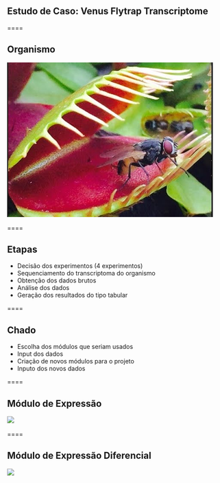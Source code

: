 <!-- .slide: data-background="img/motivation.jpg" -->

## Estudo de Caso: Venus Flytrap Transcriptome

====

<!-- .slide: data-background="img/motivation.jpg" -->

## Organismo

<img src="img/logos/data18.jpg" style="background:none; border:none; box-shadow:none;">

====

<!-- .slide: data-background="img/motivation.jpg" -->


## Etapas

- Decisão dos experimentos (4 experimentos)
- Sequenciamento do transcriptoma do organismo
- Obtenção dos dados brutos
- Análise dos dados
- Geração dos resultados do tipo tabular

====

<!-- .slide: data-background="img/motivation.jpg" -->

## Chado

- Escolha dos módulos que seriam usados
- Input dos dados
- Criação de novos módulos para o projeto
- Inputo dos novos dados

====

<!-- .slide: data-background="img/motivation.jpg" -->

## Módulo de Expressão

<img src="img/logos/data19.jpg" style="background:none; border:none; box-shadow:none;">


====

<!-- .slide: data-background="img/motivation.jpg" -->

## Módulo de Expressão Diferencial

<img src="img/logos/data20.jpg" style="background:none; border:none; box-shadow:none;">
